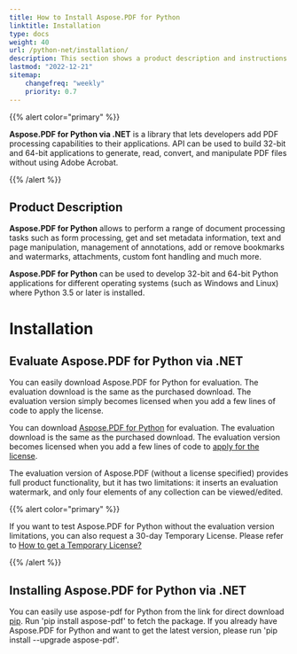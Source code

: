 ```yaml
---
title: How to Install Aspose.PDF for Python
linktitle: Installation
type: docs
weight: 40
url: /python-net/installation/
description: This section shows a product description and instructions for installing Aspose.PDF for Python.
lastmod: "2022-12-21"
sitemap:
    changefreq: "weekly"
    priority: 0.7
---
```


{{% alert color="primary" %}}

**Aspose.PDF for Python via .NET** is a library that lets developers add PDF processing capabilities to their applications. API can be used to build 32-bit and 64-bit applications to generate, read, convert, and manipulate PDF files without using Adobe Acrobat.

{{% /alert %}}

## Product Description

**Aspose.PDF for Python** allows to perform a range of document processing tasks such as form processing, get and set metadata information, text and page manipulation, management of annotations, add or remove bookmarks and watermarks, attachments, custom font handling and much more. 

**Aspose.PDF for Python** can be used to develop 32-bit and 64-bit Python applications for different operating systems (such as Windows and Linux) where Python 3.5 or later is installed.

# Installation

## Evaluate Aspose.PDF for Python via .NET

You can easily download Aspose.PDF for Python for evaluation. The evaluation download is the same as the purchased download. The evaluation version simply becomes licensed when you add a few lines of code to apply the license.

You can download [Aspose.PDF for Python](https://releases.aspose.com/pdf/python-net/) for evaluation. The evaluation download is the same as the purchased download. The evaluation version becomes licensed when you add a few lines of code to [apply for the license](/pdf/python-net/licensing/).

The evaluation version of Aspose.PDF (without a license specified) provides full product functionality, but it has two limitations: it inserts an evaluation watermark, and only four elements of any collection can be viewed/edited.

{{% alert color="primary" %}}

If you want to test Aspose.PDF for Python without the evaluation version limitations, you can also request a 30-day Temporary License. Please refer to [How to get a Temporary License?](https://purchase.aspose.com/temporary-license)

{{% /alert %}}

## Installing Aspose.PDF for Python via .NET

You can easily use aspose-pdf for Python from the link for direct download [pip](https://pypi.org/project/aspose-pdf/). 
Run 'pip install aspose-pdf' to fetch the package. If you already have Aspose.PDF for Python and want to get the latest version, please run 'pip install --upgrade aspose-pdf'.



